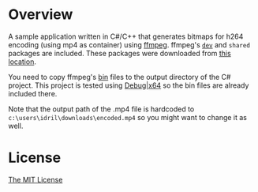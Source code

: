 # Overview

A sample application written in C#/C++ that generates bitmaps for h264 encoding (using mp4 as container) using [ffmpeg](https://www.ffmpeg.org/). ffmpeg's [`dev`](./ffmpeg-latest-win64-dev/) and `shared` packages are included. These packages were downloaded from [this location](https://ffmpeg.zeranoe.com/builds/win64/).

You need to copy ffmpeg's [bin](./ffmpeg-latest-win64-shared/bin/) files to the output directory of the C# project. This project is tested using [Debug|x64](./H264MP4Encode/bin/x64/Debug/) so the bin files are already included there.

Note that the output path of the .mp4 file is hardcoded to `c:\users\idril\downloads\encoded.mp4` so you might want to change it as well.

# License

[The MIT License](./LICENSE.md)
